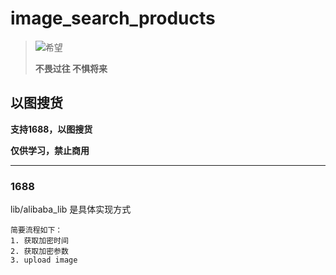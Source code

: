 # image_search_products
> ![希望](https://s1.ax1x.com/2020/06/15/NCNpm8.jpg)
>
> **不畏过往 不惧将来**


## 以图搜货
**支持1688，以图搜货**

**仅供学习，禁止商用**

***
### 1688
lib/alibaba_lib 是具体实现方式

    简要流程如下：
    1. 获取加密时间
    2. 获取加密参数
    3. upload image 


